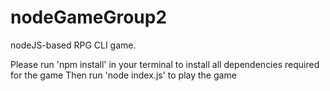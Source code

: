 # nodeGameGroup2
nodeJS-based RPG CLI game.

Please run 'npm install' in your terminal to install all dependencies required for the game
Then run 'node index.js' to play the game